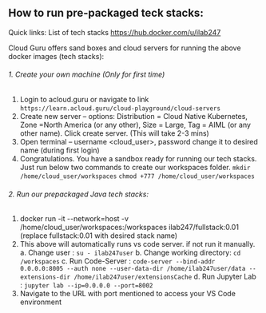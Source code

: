 ## How to run pre-packaged teck stacks:
Quick links: List of tech stacks https://hub.docker.com/u/ilab247 

Cloud Guru offers sand boxes and cloud servers for running the above docker images (tech stacks):

###### 1.	Create your own machine (Only for first time)

1. Login to acloud.guru or navigate to link ```https://learn.acloud.guru/cloud-playground/cloud-servers```
2. Create new server – options: Distribution = Cloud Native Kubernetes, Zone =North America (or any other), Size = Large, Tag = AIML (or any other name).  Click create server.  (This will take 2-3 mins)
3. Open terminal – username <cloud_user>, password <listed in the page>  change it to desired name (during first login)
4. Congratulations.  You have a sandbox ready for running our tech stacks.
  Just run below two commands to create our workspaces folder.
  ```mkdir /home/cloud_user/workspaces```
  ```chmod +777 /home/cloud_user/workspaces```

###### 2.	Run our prepackaged Java tech stacks:

1. docker run -it --network=host -v /home/cloud_user/workspaces:/workspaces ilab247/fullstack:0.01 (replace fullstack:0.01 with desired stack name)
2. This above will automatically runs vs code server. if not run it manually.
	a. Change user :  ```su - ilab247user```
	b. Change working directory: ```cd /workspaces```
	c. Run Code-Server : ```code-server --bind-addr 0.0.0.0:8005 --auth none --user-data-dir /home/ilab247user/data --extensions-dir /home/ilab247user/extensionsCache```
	d. Run Jupyter Lab : ```jupyter lab --ip=0.0.0.0 --port=8002```
3. Navigate to the URL with port mentioned to access your VS Code environment
